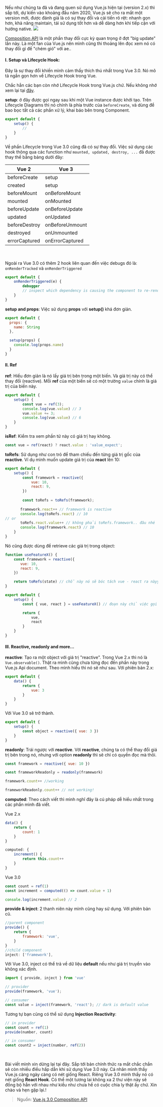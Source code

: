 Nếu như chúng ta đã và đang quen sử dụng Vue.js hiện tại (version 2.x) thì sắp tới, dự kiến vào khoảng đầu năm 2020, Vue.js sẽ cho ra mắt một version mới, được đánh giá là có sự thay đổi và cải tiến rõ rệt: nhanh gọn hơn, khả năng maintain, tái sử dụng tốt hơn và dễ dàng hơn khi tiếp cận với hướng native. 
![](https://images.viblo.asia/45952803-d825-42a0-801d-a92ce2dac9f1.png)

[Composition API](https://vue-composition-api-rfc.netlify.com/api.html#setup?ref=madewithvuejs.com) là một phần thay đổi cực kỳ quan trọng ở đợt "big update" lần này. Là một fan của Vue.js nên mình cũng thi thoảng lên đọc xem nó có thay đổi gì để "chém gió" với ae..
#### I. Setup và Lifecycle Hook:
Đây là sự thay đổi khiến mình cảm thấy thích thú nhất trong Vue 3.0.  Nó mô tả ngắn gọn hơn về Lifecycle Hook trong Vue.

Chắc hẳn các bạn còn nhớ Lifecycle Hook trong Vue.js chứ. Nếu không nhớ xem lại tại [đây](https://vuejs.org/v2/guide/instance.html#Lifecycle-Diagram).

**setup**: ở đây được gọi ngay sau khi một Vue instance được khởi tạo. Trên Lifecycle Diagrams thì nó chính là phía trước của `beforeCreate`, và dùng để bao bọc tất cả các phần xử lý, khai báo bên trong Component. 
```js
export default {
    setup() {
        //
    }
}
```
Về phần Lifecycle trong Vue 3.0 cũng đã có sự thay đổi. Việc sử dụng các hook thông qua các function như `mounted, updated, destroy, ...` đã được thay thế bằng bảng dưới đây:

    
| Vue 2 | Vue 3 |
| ------------------- | ------------------------|
| beforeCreate     | setup     |
| created     | setup     |
| beforeMount     | onBeforeMount     |
| mounted     | onMounted     |
| beforeUpdate     | onBeforeUpdate     |
| updated     | onUpdated     |
| beforeDestroy     | onBeforeUnmount     |
| destroyed     | onUnmounted     |
| errorCaptured     | onErrorCaptured     |

<br>\
Ngoài ra Vue 3.0 có thêm 2 hook liên quan đến việc debugs đó là: `onRenderTracked` và `onRenderTriggered`

```js
export default {
    onRenderTriggered(e) {
        debugger
        // inspect which dependency is causing the component to re-render
    }
}
```

**setup and props**: Việc sử dụng **props** với **setup()** khá đơn giản.
```js
export default {
  props: {
    name: String
  },

  setup(props) {
    console.log(props.name)
  }
}
```

#### II. Ref

**ref**: Hiểu đơn giản là nó lấy giá trị bên trong một biến. Và giá trị này có thể thay đổi (reactive). Mỗi **ref** của một biến sẽ có một trường `value` chính là giá trị của biến này. 
```js
export default {
    setup() {
        const vue = ref(3);
        console.log(vue.value) // 3
        vue.value += 3;
        console.log(vue.value) // 6
    }
}
```
**isRef**: Kiểm tra xem phần tử này có giá trị hay không.
```js
const vue = ref(react) ? react.value : 'value_expect';
```
**toRefs**: Sử dụng như con trỏ để tham chiếu đến từng giá trị gốc của **reactive**. Ví dụ mình muốn update giá trị của **react** lên 10:
```js
export default {
    setup() {
        const framework = reactive({
            vue: 10,
            react: 9,
        })
        
        const toRefs = toRefs(framework);
        
       framework.react++ // framework is reactive
       console.log(toRefs.react) // 10
// or
       toRefs.react.value++ // không phải toRefs.framework.. đâu nhé
       console.log(framework.react) // 10
    }
}
```
Nó cũng được dùng để retrieve các giá trị trong object:
```js
function useFeatureX() {
    const framework = reactive({
       vue: 10,
       react: 9,
    })

    return toRefs(state) // chỗ này nó sẽ bóc tách vue - react ra nàyyy
}

export default {
    setup() {
        const { vue, react } = useFeatureX() // đoạn này chỉ việc gọi thôi này

        return {
            vue,
            react
        }
    }
}
```
#### III. Reactive, readonly and more...
**reactive**: Tạo ra một object với giá trị "reactive". Trong Vue 2.x thì nó là `Vue.observable()`. 
Thật ra mình cũng chưa từng đọc đến phần này trong Vue.js Api document. Theo mình hiểu thì nó sẽ như sau. Với phiên bản 2.x:
```js
export default {
    data() {
        return {
            vue: 3
        }
    }
}
```
Với Vue 3.0 sẽ trở thành.
```js
export default {
    setup() {
        const object = reactive({ vue: 3 })
    }
}
```
**readonly**: Trái ngược với **reactive**. Với **reactive**, chúng ta có thể thay đổi giá trị bên trong nó, nhưng với option **readonly** thì sẽ chỉ có quyền đọc mà thôi. 
```js
const framework = reactive({ vue: 10 })

const frameworkReadonly = readonly(framework)

framework.count++ //working

frameworkReadonly.count++ // not working!
```
**computed**: Theo cách viết thì mình nghĩ đây là cú pháp dễ hiểu nhất trong các phần mình đã viết.

Vue 2.x
```js
data() {
    return {
        count: 1
    }
}

computed: {
    increment() {
        return this.count++
    }
}
```

Vue 3.0
```js
const count = ref(1)
const increment = computed(() => count.value + 1)

console.log(increment.value) // 2
```

**provide & inject**: 2 thanh niên này mình cũng hay sử dụng.
Với phiên bản cũ.
```js
//parent component
provide() {
    return {
        framework: 'vue',
    }
}
//child component
inject: ['framework'],
```

Với Vue 3.0, inject có thể trả về dữ liệu **default** nếu như giá trị truyền vào không xác định.
```js
import { provide, inject } from 'vue'

// provider
provide(framework, 'vue');

// consumer
const value = inject(framework, 'react'); // dark is default value
```
Tương tự bạn cũng có thể sử dụng **Injection Reactivity**:
```js
// in provider
const count = ref(1)
provide(number, count)

// in consumer
const count2 = inject(number, ref(2))
```
<br>

Bài viết mình xin dừng lại tại đây. Sắp tới bản chính thức ra mắt chắc chắn sẽ còn nhiều điều hấp dẫn khi sử dụng Vue 3.0 này. Cá nhân mình thấy Vue.js càng ngày càng có nét giống React. Riêng Vue 3.0 mình thấy nó có nét giống **React Hook**.  Có thể một tương lai không xa 2 thư viện này sẽ đồng bộ hẳn với nhau như kiểu như chưa hề có cuộc chia ly thật ấy chứ. Xin chào và hẹn gặp lại.!

> Nguồn: [Vue.js 3.0 Composition API](https://vue-composition-api-rfc.netlify.com/api.html)
